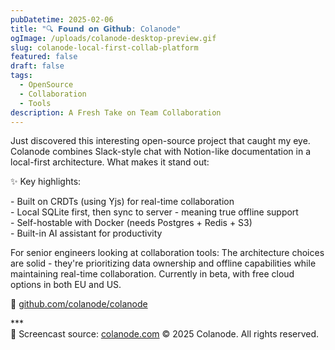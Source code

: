 ```yaml
---
pubDatetime: 2025-02-06
title: "🔍 𝗙𝗼𝘂𝗻𝗱 𝗼𝗻 𝗚𝗶𝘁𝗵𝘂𝗯: Colanode"
ogImage: /uploads/colanode-desktop-preview.gif
slug: colanode-local-first-collab-platform
featured: false
draft: false
tags:
  - OpenSource
  - Collaboration
  - Tools
description: A Fresh Take on Team Collaboration
---
```

Just discovered this interesting open-source project that caught my eye. Colanode combines Slack-style chat with Notion-like documentation in a local-first architecture. What makes it stand out:

✨ Key highlights:

\- Built on CRDTs (using Yjs) for real-time collaboration  
\- Local SQLite first, then sync to server - meaning true offline support  
\- Self-hostable with Docker (needs Postgres + Redis + S3)  
\- Built-in AI assistant for productivity

For senior engineers looking at collaboration tools: The architecture choices are solid - they're prioritizing data ownership and offline capabilities while maintaining real-time collaboration. Currently in beta, with free cloud options in both EU and US.

🔗 [github.com/colanode/colanode](http://github.com/colanode/colanode)

\*\*\*  
📸 Screencast source: [colanode.com](http://colanode.com) © 2025 Colanode. All rights reserved.